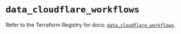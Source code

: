 # `data_cloudflare_workflows`

Refer to the Terraform Registry for docs: [`data_cloudflare_workflows`](https://registry.terraform.io/providers/cloudflare/cloudflare/5.11.0/docs/data-sources/workflows).
